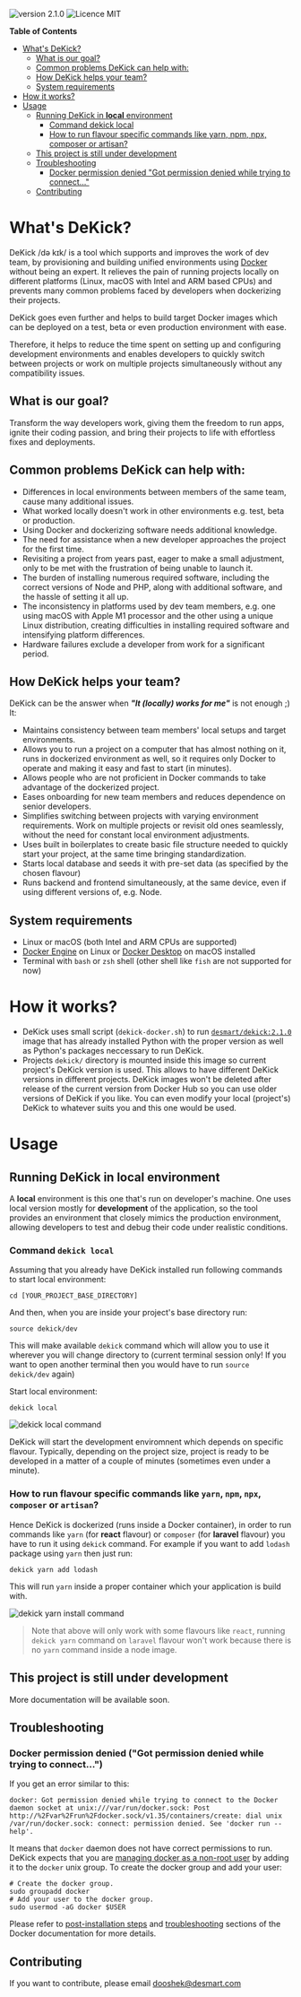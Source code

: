 ![version 2.1.0](https://img.shields.io/badge/version-v2.1.0-teal.svg) ![Licence MIT](https://img.shields.io/badge/license-MIT-blue.svg)

**Table of Contents**
<!-- TOC depthfrom:1 -->

- [What's DeKick?](#whats-dekick)
  - [What is our goal?](#what-is-our-goal)
  - [Common problems DeKick can help with:](#common-problems-dekick-can-help-with)
  - [How DeKick helps your team?](#how-dekick-helps-your-team)
  - [System requirements](#system-requirements)
- [How it works?](#how-it-works)
- [Usage](#usage)
  - [Running DeKick in **local** environment](#running-dekick-in-local-environment)
    - [Command dekick local](#command-dekick-local)
    - [How to run flavour specific commands like yarn, npm, npx, composer or artisan?](#how-to-run-flavour-specific-commands-like-yarn-npm-npx-composer-or-artisan)
  - [This project is still under development](#this-project-is-still-under-development)
  - [Troubleshooting](#troubleshooting)
    - [Docker permission denied "Got permission denied while trying to connect..."](#docker-permission-denied-got-permission-denied-while-trying-to-connect)
  - [Contributing](#contributing)

<!-- /TOC -->

# What's DeKick?
<a id="markdown-what's-dekick%3F" name="what's-dekick%3F"></a>
DeKick /də kɪk/ is a tool which supports and improves the work of dev team, by provisioning and building unified environments using [Docker](https://docker.com) without being an expert. It relieves the pain of running projects locally on different platforms (Linux, macOS with Intel and ARM based CPUs) and prevents many common problems faced by developers when dockerizing their projects.

DeKick goes even further and helps to build target Docker images which can be deployed on a test, beta or even production environment with ease.

Therefore, it helps to reduce the time spent on setting up and configuring development environments and enables developers to quickly switch between projects or work on multiple projects simultaneously without any compatibility issues.

## What is our goal?
<a id="markdown-what-is-our-goal%3F" name="what-is-our-goal%3F"></a>

Transform the way developers work, giving them the freedom to run apps, ignite their coding passion, and bring their projects to life with effortless fixes and deployments.

## Common problems DeKick can help with:
<a id="markdown-common-problems-dekick-can-help-with%3A" name="common-problems-dekick-can-help-with%3A"></a>

- Differences in local environments between members of the same team, cause many additional issues.
- What worked locally doesn't work in other environments e.g. test, beta or production.
- Using Docker and dockerizing software needs additional knowledge.
- The need for assistance when a new developer approaches the project for the first time.
- Revisiting a project from years past, eager to make a small adjustment, only to be met with the frustration of being unable to launch it.
- The burden of installing numerous required software, including the correct versions of Node and PHP, along with additional software, and the hassle of setting it all up.
- The inconsistency in platforms used by dev team members, e.g. one using macOS with Apple M1 processor and the other using a unique Linux distribution, creating difficulties in installing required software and intensifying platform differences.
- Hardware failures exclude a developer from work for a significant period.

## How DeKick helps your team?
<a id="markdown-how-dekick-helps-your-team%3F" name="how-dekick-helps-your-team%3F"></a>

DeKick can be the answer when ***"It (locally) works for me"*** is not enough ;) It:

- Maintains consistency between team members' local setups and target environments.
- Allows you to run a project on a computer that has almost nothing on it, runs in dockerized environment as well, so it requires only Docker to operate and making it easy and fast to start (in minutes).
- Allows people who are not proficient in Docker commands to take advantage of the dockerized project.
- Eases onboarding for new team members and reduces dependence on senior developers.
- Simplifies switching between projects with varying environment requirements. Work on multiple projects or revisit old ones seamlessly, without the need for constant local environment adjustments.
- Uses built in boilerplates to create basic file structure needed to quickly start your project, at the same time bringing standardization.
- Starts local database and seeds it with pre-set data (as specified by the chosen flavour)
- Runs backend and frontend simultaneously, at the same device, even if using different versions of, e.g. Node.

## System requirements
<a id="markdown-system-requirements" name="system-requirements"></a>
- Linux or macOS (both Intel and ARM CPUs are supported)
- [Docker Engine](https://docs.docker.com/engine/install/ubuntu/) on Linux or [Docker Desktop](https://docs.docker.com/desktop/install/mac-install/) on macOS installed
- Terminal with `bash` or `zsh` shell (other shell like `fish` are not supported for now)

# How it works?
<a id="markdown-how-it-works%3F" name="how-it-works%3F"></a>
 - DeKick uses small script (`dekick-docker.sh`) to run [`desmart/dekick:2.1.0`](https://hub.docker.com/r/desmart/dekick) image that has already installed Python with the proper version as well as Python's packages neccessary to run DeKick.
 - Projects `dekick/` directory is mounted inside this image so current project's DeKick version is used. This allows to have different DeKick versions in different projects. DeKick images won't be deleted after release of the current version from Docker Hub so you can use older versions of DeKick if you like. You can even modify your local (project's) DeKick to whatever suits you and this one would be used.
# Usage
<a id="markdown-usage" name="usage"></a>

## Running DeKick in **local** environment
<a id="markdown-running-dekick-in-**local**-environment" name="running-dekick-in-**local**-environment"></a>
A **local** environment is this one that's run on developer's machine. One uses local version mostly for **development** of the application, so the tool provides an environment that closely mimics the production environment, allowing developers to test and debug their code under realistic conditions.

### Command `dekick local`
<a id="markdown-command-dekick-local" name="command-dekick-local"></a>
Assuming that you already have DeKick installed run following commands to start local environment:
```shell
cd [YOUR_PROJECT_BASE_DIRECTORY]
```

And then, when you are inside your project's base directory run:
```shell
source dekick/dev
```

This will make available `dekick` command which will allow you to use it wherever you will change directory to (current terminal session only! If you want to open another terminal then you would have to run `source dekick/dev` again)

Start local environment:
```shell
dekick local
```

![dekick local command](docs/files/dekick-local.gif)

DeKick will start the development enviromnent which depends on specific flavour. Typically, depending on the project size, project is ready to be developed in a matter of a couple of minutes (sometimes even under a minute).

### How to run flavour specific commands like `yarn`, `npm`, `npx`, `composer` or `artisan`?
<a id="markdown-how-to-run-flavour-specific-commands-like-yarn%2C-npm%2C-npx%2C-composer-or-artisan%3F" name="how-to-run-flavour-specific-commands-like-yarn%2C-npm%2C-npx%2C-composer-or-artisan%3F"></a>
Hence DeKick is dockerized (runs inside a Docker container), in order to run commands like `yarn` (for **react** flavour) or `composer` (for **laravel** flavour) you have to run it using `dekick` command. For example if you want to add `lodash` package using `yarn` then just run:

```shell
dekick yarn add lodash
```
This will run `yarn` inside a proper container which your application is build with.

![dekick yarn install command](docs/files/dekick-yarn-add-lodash.gif)

> Note that above will only work with some flavours like `react`, running `dekick yarn` command on `laravel` flavour won't work because there is no `yarn` command inside a node image.

## This project is still under development
<a id="markdown-this-project-is-still-under-development" name="this-project-is-still-under-development"></a>

More documentation will be available soon.

## Troubleshooting
<a id="markdown-troubleshooting" name="troubleshooting"></a>

### Docker permission denied ("Got permission denied while trying to connect...")
<a id="markdown-docker-permission-denied-%22got-permission-denied-while-trying-to-connect...%22" name="docker-permission-denied-%22got-permission-denied-while-trying-to-connect...%22"></a>

If you get an error similar to this:
```
docker: Got permission denied while trying to connect to the Docker daemon socket at unix:///var/run/docker.sock: Post http://%2Fvar%2Frun%2Fdocker.sock/v1.35/containers/create: dial unix /var/run/docker.sock: connect: permission denied. See 'docker run --help'.
```

It means that `docker` daemon does not have correct permissions to run. DeKick expects that you are [managing docker as a non-root user](https://docs.docker.com/engine/install/linux-postinstall/) by adding it to the `docker` unix group. To create the docker group and add your user:

```shell
# Create the docker group.
sudo groupadd docker
# Add your user to the docker group.
sudo usermod -aG docker $USER
```

Please refer to [post-installation steps](https://docs.docker.com/engine/install/linux-postinstall/) and [troubleshooting](https://docs.docker.com/engine/install/troubleshoot/) sections of the Docker documentation for more details.

## Contributing
<a id="markdown-contributing" name="contributing"></a>
If you want to contribute, please email dooshek@desmart.com
